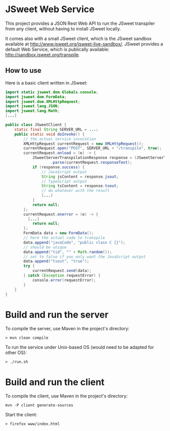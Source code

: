 # JSweet Web Service

This project provides a JSON Rest Web API to run the JSweet transpiler from any client, without having to install JSweet locally.

It comes also with a small JSweet client, which is the JSweet sandbox available at http://www.jsweet.org/jsweet-live-sandbox/. JSweet provides a default Web Service, which is publically available: http://sandbox.jsweet.org/transpile.

## How to use

Here is a basic client written in JSweet:

```java
import static jsweet.dom.Globals.console;
import jsweet.dom.FormData;
import jsweet.dom.XMLHttpRequest;
import jsweet.lang.JSON;
import jsweet.lang.Math;
[...]

public class JSweetClient {
	static final String SERVER_URL = ...;
	public static void doInvoke() { 
		// the actual service invocation
		XMLHttpRequest currentRequest = new XMLHttpRequest();
		currentRequest.open("POST", SERVER_URL + "/transpile", true);
		currentRequest.onload = (e) -> {
			JSweetServerTranspilationResponse response = (JSweetServerTranspilationResponse) JSON
					.parse(currentRequest.responseText);
			if (response.success) {
				// JavaScript output
  				String jsContent = response.jsout;
				// TypeScript output
				String tsContent = response.tsout;
				// do whatever with the result
				[...]
			}
			return null;
		};
		currentRequest.onerror = (e) -> {
		  [...]
			return null;
		};
		FormData data = new FormData();
		// here the actual code to transpile
		data.append("javaCode", "public class C {}");
		// should be unique
		data.append("tid", "" + Math.random());
		// set to false if you only want the JavaScript output
		data.append("tsout", "true");
		try {
			currentRequest.send(data);
		} catch (Exception requestError) {
			console.error(requestError);
		}
	}
}
```

# Build and run the server

To compile the server, use Maven in the project's directory:

```
> mvn clean compile
```

To run the service under Unix-based OS (would need to be adapted for other OS):

```
> ./run.sh
```

# Build and run the client

To compile the client, use Maven in the project's directory:

```
mvn -P client generate-sources
```

Start the client:

```
> firefox www/index.html
```
